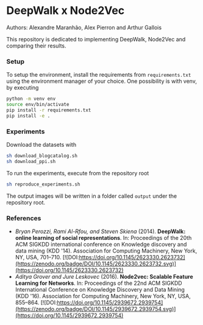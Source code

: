 # DeepWalk x Node2Vec

Authors: Alexandre Maranhão, Alex Pierron and Arthur Gallois 

This repository is dedicated to implementing DeepWalk, Node2Vec and comparing their results.

### Setup 

To setup the environment, install the requirements from `requirements.txt` using the environment manager of your choice. One possibility is with venv, by executing

```bash
python -m venv env
source env/bin/activate
pip install -r requirements.txt
pip install -e .
```

### Experiments

Download the datasets with

```bash
sh download_blogcatalog.sh
sh download_ppi.sh
```

To run the experiments, execute from the repository root

```bash
sh reproduce_experiments.sh  
```

The output images will be written in a folder called `output` under the repository root.

### References

- *Bryan Perozzi, Rami Al-Rfou, and Steven Skiena* (2014). **DeepWalk: online learning of social representations**. In: Proceedings of the 20th ACM SIGKDD international conference on Knowledge discovery and data mining (KDD '14). Association for Computing Machinery, New York, NY, USA, 701–710. [![DOI:https://doi.org/10.1145/2623330.2623732](https://zenodo.org/badge/DOI/10.1145/2623330.2623732.svg)](https://doi.org/10.1145/2623330.2623732)
- *Aditya Grover and Jure Leskovec* (2016). **Node2vec: Scalable Feature Learning for Networks**. In: Proceedings of the 22nd ACM SIGKDD International Conference on Knowledge Discovery and Data Mining (KDD '16). Association for Computing Machinery, New York, NY, USA, 855–864. [![DOI:https://doi.org/10.1145/2939672.2939754](https://zenodo.org/badge/DOI/10.1145/2939672.2939754.svg)](https://doi.org/10.1145/2939672.2939754)
